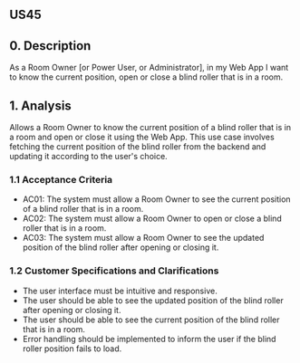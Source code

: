 ## US45

## 0. Description

As a Room Owner [or Power User, or Administrator], in my Web App I want to know the current position, open or close a
blind roller that is in a room.

## 1. Analysis

Allows a Room Owner to know the current position of a blind roller that is in a room and open
or close it using the Web App. This use case involves fetching the current position of the blind
roller from the backend and updating it according to the user's choice.

### 1.1 Acceptance Criteria

* AC01: The system must allow a Room Owner to see the current position of a blind roller that is in a room.
* AC02: The system must allow a Room Owner to open or close a blind roller that is in a room.
* AC03: The system must allow a Room Owner to see the updated position of the blind roller after opening or closing it.

### 1.2 Customer Specifications and Clarifications

* The user interface must be intuitive and responsive.
* The user should be able to see the updated position of the blind roller after opening or closing it.
* The user should be able to see the current position of the blind roller that is in a room.
* Error handling should be implemented to inform the user if the blind roller position fails to load.